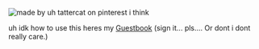 

<!--
**12d94m/12d94m** is a ✨ _special_ ✨ repository because its `README.md` (this file) appears on your GitHub profile.

Here are some ideas to get you started:

- 🔭 I’m currently working on ...
- 🌱 I’m currently learning ...
- 👯 I’m looking to collaborate on ...
- 🤔 I’m looking for help with ...
- 💬 Ask me about ...
- 📫 How to reach me: ...
- 😄 Pronouns: ...
- ⚡ Fun fact: ...
-->
![made by uh tattercat on pinterest i think](https://i.pinimg.com/564x/44/e5/15/44e5152b8bea716f674ec032d0c81c71.jpg)

uh idk how to use this heres my
[Guestbook](https://batscythe.123guestbook.com/) 
(sign it... pls.... Or dont i dont really care.)

